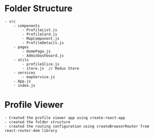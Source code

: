 

# Folder Structure

    - src
        - components
            - ProfileList.js
            - ProfileCard.js
            - MapComponent.js
            - ProfileDetails.js
        - pages
            - HomePage.js
            - AdminDashboard.js
        - utils
            - profileSlice.js
            - store.js  // Redux Store
        - services
            - mapService.js
        - App.js
        - index.js



# Profile Viewer

    - Created the profile viewer app using create-react-app
    - created the folder structure
    - created the routing configuration using createBrowserRouter from react-router-dom library
    